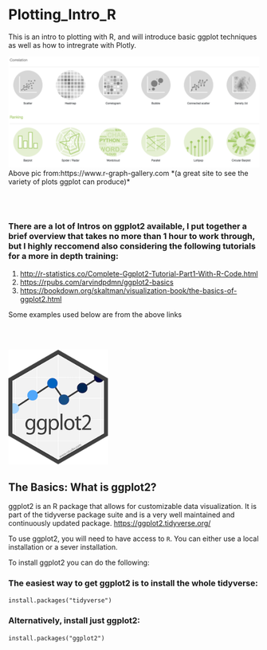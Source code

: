 # Plotting_Intro_R
This is an intro to plotting with R, and will introduce basic ggplot techniques as well as how to intregrate with Plotly.

<img src="/pics/plot_examples.png" width="800">  
Above pic from:https://www.r-graph-gallery.com *(a great site to see the variety of plots ggplot can produce)*
&nbsp;  
&nbsp;   
  
      
       
       

&nbsp;  
&nbsp; 
### There are a lot of Intros on ggplot2 available, I put together a brief overview that takes no more than 1 hour to work through, but I highly reccomend also considering the following tutorials for a more in depth training:
1. http://r-statistics.co/Complete-Ggplot2-Tutorial-Part1-With-R-Code.html  
2. https://rpubs.com/arvindpdmn/ggplot2-basics  
3. https://bookdown.org/skaltman/visualization-book/the-basics-of-ggplot2.html  

Some examples used below are from the above links   
  
&nbsp;  
&nbsp;  

<img src="/pics/logo_ggplot2.png" width="200">  

## The Basics: What is ggplot2?

ggplot2 is an R package that allows for customizable data visualization. It is part of the tidyverse package suite and is a very well maintained and continuously updated package. https://ggplot2.tidyverse.org/

To use ggplot2, you will need to have access to `R`. You can either use a local installation or a sever installation. 

To install ggplot2 you can do the following:

### The easiest way to get ggplot2 is to install the whole tidyverse:
```
install.packages("tidyverse")
```

### Alternatively, install just ggplot2:
```
install.packages("ggplot2")
```

